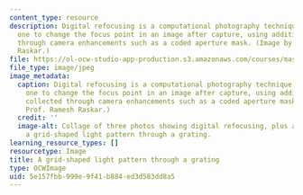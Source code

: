 ```yaml
---
content_type: resource
description: Digital refocusing is a computational photography technique that allows
  one to change the focus point in an image after capture, using additional data collected
  through camera enhancements such as a coded aperture mask. (Image by Prof. Ramesh
  Raskar.)
file: https://ol-ocw-studio-app-production.s3.amazonaws.com/courses/mas-531-computational-camera-and-photography-fall-2009/5e157fbb999e9f41b884ed3d583dd8a5_mas-531f09-th.jpg
file_type: image/jpeg
image_metadata:
  caption: Digital refocusing is a computational photography technique that allows
    one to change the focus point in an image after capture, using additional data
    collected through camera enhancements such as a coded aperture mask. (Image by
    Prof. Ramesh Raskar.)
  credit: ''
  image-alt: Collage of three photos showing digital refocusing, plus a photo showing
    a grid-shaped light pattern through a grating.
learning_resource_types: []
resourcetype: Image
title: A grid-shaped light pattern through a grating
type: OCWImage
uid: 5e157fbb-999e-9f41-b884-ed3d583dd8a5
---
```

